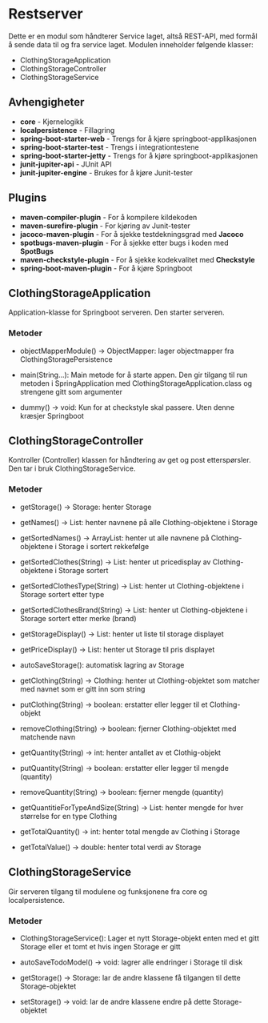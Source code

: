 # Restserver

Dette er en modul som håndterer Service laget, altså REST-API, med formål å sende data til og fra service laget.
Modulen inneholder følgende klasser:

- ClothingStorageApplication
- ClothingStorageController
- ClothingStorageService

## Avhengigheter

- **core** - Kjernelogikk
- **localpersistence** - Fillagring
- **spring-boot-starter-web** - Trengs for å kjøre springboot-applikasjonen
- **spring-boot-starter-test** - Trengs i integrationtestene
- **spring-boot-starter-jetty** - Trengs for å kjøre springboot-applikasjonen
- **junit-jupiter-api** - JUnit API
- **junit-jupiter-engine** - Brukes for å kjøre Junit-tester

## Plugins

- **maven-compiler-plugin** - For å kompilere kildekoden
- **maven-surefire-plugin** - For kjøring av Junit-tester
- **jacoco-maven-plugin** - For å sjekke testdekningsgrad med **Jacoco**
- **spotbugs-maven-plugin** - For å sjekke etter bugs i koden med **SpotBugs**
- **maven-checkstyle-plugin** - For å sjekke kodekvalitet med **Checkstyle**
- **spring-boot-maven-plugin** - For å kjøre Springboot

## ClothingStorageApplication

Application-klasse for Springboot serveren. Den starter serveren.

### Metoder

- objectMapperModule() -> ObjectMapper: lager objectmapper fra ClothingStoragePersistence

- main(String...): Main metode for å starte appen. Den gir tilgang til run metoden i SpringApplication med
  ClothingStorageApplication.class og strengene gitt som argumenter

- dummy() -> void: Kun for at checkstyle skal passere. Uten denne kræsjer Springboot

## ClothingStorageController

Kontroller (Controller) klassen for håndtering av get og post etterspørsler. Den tar i bruk ClothingStorageService. 

### Metoder

- getStorage() -> Storage: henter Storage

- getNames() -> List<String>: henter navnene på alle Clothing-objektene i Storage

- getSortedNames() -> ArrayList<String>: henter ut alle navnene på Clothing-objektene i Storage i sortert rekkefølge

- getSortedClothes(String) -> List<String>: henter ut pricedisplay av Clothing-objektene i Storage sortert

- getSortedClothesType(String) -> List<String>: henter ut Clothing-objektene i Storage sortert etter type

- getSortedClothesBrand(String) -> List<String>: henter ut Clothing-objektene i Storage sortert etter merke (brand)

- getStorageDisplay() -> List<String>: henter ut liste til storage displayet

- getPriceDisplay() -> List<String>: henter ut Storage til pris displayet 

- autoSaveStorage(): automatisk lagring av Storage

- getClothing(String) -> Clothing: henter ut Clothing-objektet som matcher med navnet som er gitt inn som string

- putClothing(String) -> boolean: erstatter eller legger til et Clothing-objekt 

- removeClothing(String) -> boolean: fjerner Clothing-objektet med matchende navn 

- getQuantity(String) -> int: henter antallet av et Clothig-objekt

- putQuantity(String) -> boolean: erstatter eller legger til mengde (quantity)

- removeQuantity(String) -> boolean: fjerner mengde (quantity)

- getQuantitieForTypeAndSize(String) -> List<Integer>: henter mengde for hver størrelse for en type Clothing

- getTotalQuantity() -> int: henter total mengde av Clothing i Storage

- getTotalValue() -> double: henter total verdi av Storage

## ClothingStorageService

Gir serveren tilgang til modulene og funksjonene fra core og localpersistence.

### Metoder

- ClothingStorageService(): Lager et nytt Storage-objekt enten med et gitt Storage eller et tomt et hvis ingen Storage er gitt

- autoSaveTodoModel() -> void: lagrer alle endringer i Storage til disk

- getStorage() -> Storage: lar de andre klassene få tilgangen til dette Storage-objektet
- setStorage() -> void: lar de andre klassene endre på dette Storage-objektet

